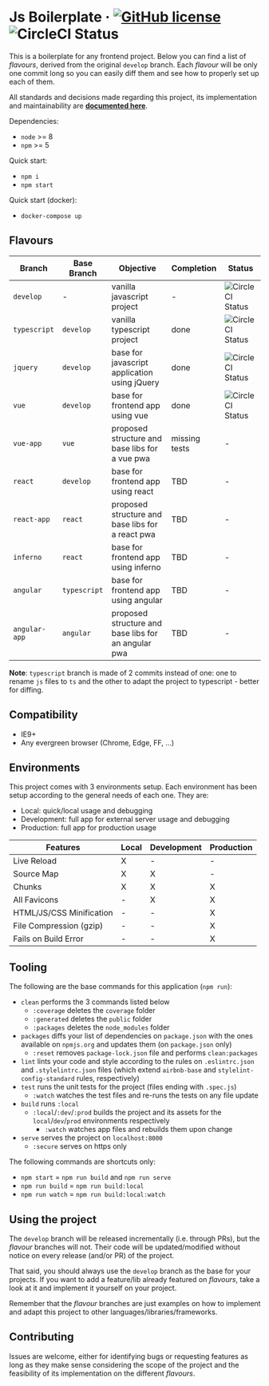 # Js Boilerplate &middot; [![GitHub license](https://img.shields.io/badge/license-MIT-blue.svg)](https://opensource.org/licenses/MIT) ![CircleCI Status](https://circleci.com/gh/tiagomapmarques/js-boilerplate.svg?style=shield&circle-token=a1853ef566db72f165f70b008b5929d5978f2bcd)
This is a boilerplate for any frontend project. Below you can find a list of
_flavours_, derived from the original `develop` branch. Each _flavour_ will be
only one commit long so you can easily diff them and see how to properly set up
each of them.

All standards and decisions made regarding this project, its implementation and
maintainability are **[documented here](STANDARDS.md)**.

Dependencies:
- `node` >= 8
- `npm` >= 5

Quick start:
- `npm i`
- `npm start`

Quick start (docker):
- `docker-compose up`

## Flavours
| Branch | Base Branch | Objective | Completion | Status |
| ------ | ------ | ------ | ------ | ------ |
| `develop` | - | vanilla javascript project | - | ![CircleCI Status](https://circleci.com/gh/tiagomapmarques/js-boilerplate.svg?style=shield&circle-token=a1853ef566db72f165f70b008b5929d5978f2bcd) |
| `typescript` | `develop` | vanilla typescript project | done | ![CircleCI Status](https://circleci.com/gh/tiagomapmarques/js-boilerplate/tree/typescript.svg?style=shield&circle-token=a1853ef566db72f165f70b008b5929d5978f2bcd) |
| `jquery` | `develop` | base for javascript application using jQuery | done | ![CircleCI Status](https://circleci.com/gh/tiagomapmarques/js-boilerplate/tree/jquery.svg?style=shield&circle-token=a1853ef566db72f165f70b008b5929d5978f2bcd) |
| `vue` | `develop` | base for frontend app using vue | done | ![CircleCI Status](https://circleci.com/gh/tiagomapmarques/js-boilerplate/tree/vue.svg?style=shield&circle-token=a1853ef566db72f165f70b008b5929d5978f2bcd) |
| `vue-app` | `vue` | proposed structure and base libs for a vue pwa | missing tests | - |
| `react` | `develop` | base for frontend app using react | TBD | - |
| `react-app` | `react` | proposed structure and base libs for a react pwa | TBD | - |
| `inferno` | `react` | base for frontend app using inferno | TBD | - |
| `angular` | `typescript` | base for frontend app using angular | TBD | - |
| `angular-app` | `angular` | proposed structure and base libs for an angular pwa | TBD | - |

**Note**: `typescript` branch is made of 2 commits instead of one: one to rename
`js` files to `ts` and the other to adapt the project to typescript - better for
diffing.

## Compatibility
- IE9+
- Any evergreen browser (Chrome, Edge, FF, ...)

## Environments
This project comes with 3 environments setup. Each environment has been setup
according to the general needs of each one. They are:
- Local: quick/local usage and debugging
- Development: full app for external server usage and debugging
- Production: full app for production usage

| Features | Local | Development | Production |
| ------ | ------ | ------ | ------ |
| Live Reload | X | - | - |
| Source Map | X | X | - |
| Chunks | X | X | X |
| All Favicons | - | X | X |
| HTML/JS/CSS Minification | - | - | X |
| File Compression (gzip) | - | - | X |
| Fails on Build Error | - | - | X |

## Tooling
The following are the base commands for this application (`npm run`):
- `clean` performs the 3 commands listed below
  - `:coverage` deletes the `coverage` folder
  - `:generated` deletes the `public` folder
  - `:packages` deletes the `node_modules` folder
- `packages` diffs your list of dependencies on `package.json` with the ones
available on `npmjs.org` and updates them (on `package.json` only)
  - `:reset` removes `package-lock.json` file and performs `clean:packages`
- `lint` lints your code and style according to the rules on `.eslintrc.json`
and `.stylelintrc.json` files (which extend `airbnb-base` and
`stylelint-config-standard` rules, respectively)
- `test` runs the unit tests for the project (files ending with `.spec.js`)
  - `:watch` watches the test files and re-runs the tests on any file update
- `build` runs `:local`
  - `:local`/`:dev`/`:prod` builds the project and its assets for the
    `local`/`dev`/`prod` environments respectively
    - `:watch` watches app files and rebuilds them upon change
- `serve` serves the project on `localhost:8000`
  - `:secure` serves on https only

The following commands are shortcuts only:
- `npm start` = `npm run build` and `npm run serve`
- `npm run build` = `npm run build:local`
- `npm run watch` = `npm run build:local:watch`

## Using the project
The `develop` branch will be released incrementally (i.e. through PRs), but the
_flavour_ branches will not. Their code will be updated/modified without
notice on every release (and/or PR) of the project.

That said, you should always use the `develop` branch as the base for your
projects. If you want to add a feature/lib already featured on _flavours_,
take a look at it and implement it yourself on your project.

Remember that the _flavour_ branches are just examples on how to implement and
adapt this project to other languages/libraries/frameworks.

## Contributing
Issues are welcome, either for identifying bugs or requesting features as long
as they make sense considering the scope of the project and the feasibility of
its implementation on the different _flavours_.
